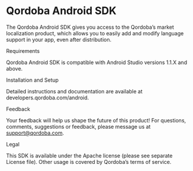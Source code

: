 # Qordoba Android SDK

The Qordoba Android SDK gives you access to the Qordoba’s market localization product, which allows you to easily add and modify language support in your app, even after distribution. 

Requirements

Qordoba Android SDK is compatible with Android Studio versions 1.1.X and above. 

Installation and Setup

Detailed instructions and documentation are available at developers.qordoba.com/android.  


Feedback

Your feedback will help us shape the future of this product! For questions, comments, suggestions or feedback, please message us at support@qordoba.com.


Legal

This SDK is available under the Apache license (please see separate License file). Other usage is covered by Qordoba’s terms of service.